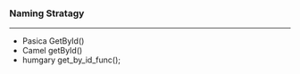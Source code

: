 <!--
 * @Descripttion: 
 * @version: 
 * @Author: fuanlei
 * @Date: 2019-09-30 14:19:16
 * @LastEditors: fuanlei
 * @LastEditTime: 2019-09-30 14:19:16
 -->
### Naming Stratagy
---
- Pasica  GetById()
- Camel   getById()
- humgary  get_by_id_func();